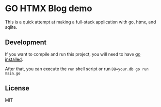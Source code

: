 # GO HTMX Blog demo

This is a quick attempt at making a full-stack application with go, htmx, and sqlite.

## Development

If you want to compile and run this project, you will need to have [go installed](https://go.dev/doc/install).

After that, you can execute the `run` shell script or run `DB=your.db go run main.go`

## License

MIT
